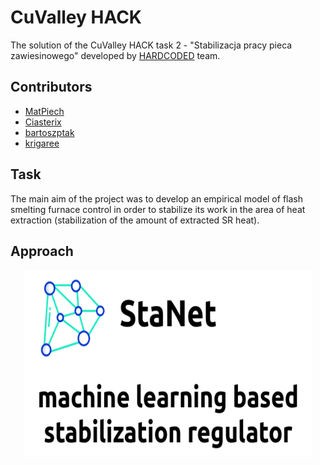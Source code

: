# CuValley HACK

The solution of the CuValley HACK task 2 - "Stabilizacja pracy pieca zawiesinowego" developed by [HARDCODED](https://github.com/HARDCODED-PL) team.

## Contributors

- [MatPiech](https://github.com/MatPiech)
- [Ciasterix](https://github.com/Ciasterix)
- [bartoszptak](https://github.com/bartoszptak)
- [krigaree](https://github.com/krigaree)

## Task

The main aim of the project was to develop an empirical model of flash smelting furnace control in order to stabilize its work in the area of heat extraction (stabilization of the amount of extracted SR heat).

## Approach

<p align="center">
  <img width="460" height="300" src="https://github.com/HARDCODED-PL/CuValley/blob/main/data/stanet.png">
</p>
